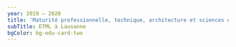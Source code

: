 ```yaml
---
year: 2019 – 2020
title: 'Maturité professionnelle, technique, architecture et sciences de la vie'
subTitle: ETML à Lausanne
bgColor: bg-edu-card-two
---
```


